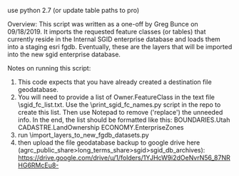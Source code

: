 use python 2.7 (or update table paths to pro)

Overview:
This script was written as a one-off by Greg Bunce on 09/18/2019. It imports the requested feature classes (or tables) that currently reside in the Internal
SGID enterprise database and loads them into a staging esri fgdb. Eventually, these are the layers that will be imported into the new sgid enterprise database.

Notes on running this script:
1. This code expects that you have already created a destination file geodatabase.
2. You will need to provide a list of Owner.FeatureClass in the text file \\sgid_fc_list.txt. Use the \\print_sgid_fc_names.py script in the repo to create this list. Then use Notepad to remove ('replace') the unneeded info. In the end, the list should be formatted like this:
    BOUNDARIES.Utah
    CADASTRE.LandOwnership
    ECONOMY.EnterpriseZones
3. run \\import_layers_to_new_fgdb_datasets.py
4. then upload the file geodatabase backup to google drive here (agrc_public_share>long_terms_share>sgid>sgid_db_archives):
https://drive.google.com/drive/u/1/folders/1YJHcW9i2dOeNvrN56_87NRHG6RMcEu8-
